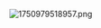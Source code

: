 ![1750979518957.png](https://raw.githubusercontent.com/SAMLAY-c/obsidian-photos/university/img/20250627071217931.png)

